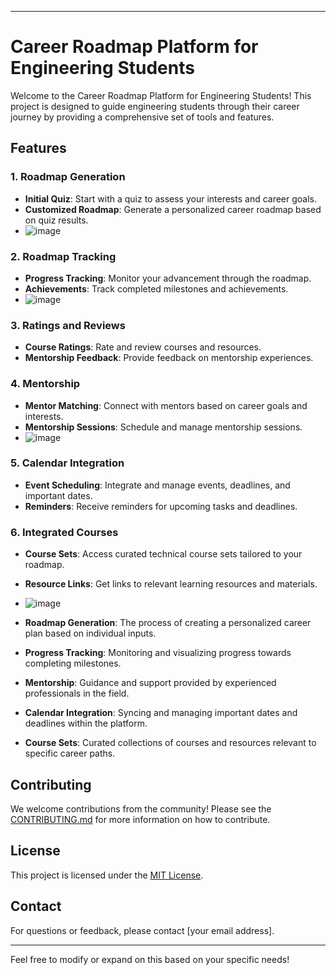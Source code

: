 
---

# Career Roadmap Platform for Engineering Students

Welcome to the Career Roadmap Platform for Engineering Students! This project is designed to guide engineering students through their career journey by providing a comprehensive set of tools and features.

## Features

### 1. **Roadmap Generation**
   - **Initial Quiz**: Start with a quiz to assess your interests and career goals.
   - **Customized Roadmap**: Generate a personalized career roadmap based on quiz results.
   - ![image](https://github.com/user-attachments/assets/98475aee-b47d-448b-a9a5-25f5e0bc0a91)


### 2. **Roadmap Tracking**
   - **Progress Tracking**: Monitor your advancement through the roadmap.
   - **Achievements**: Track completed milestones and achievements.
   - ![image](https://github.com/user-attachments/assets/ec076b0a-241d-4037-8bc4-95e287871c5b)


### 3. **Ratings and Reviews**
   - **Course Ratings**: Rate and review courses and resources.
   - **Mentorship Feedback**: Provide feedback on mentorship experiences.

### 4. **Mentorship**
   - **Mentor Matching**: Connect with mentors based on career goals and interests.
   - **Mentorship Sessions**: Schedule and manage mentorship sessions.
   - ![image](https://github.com/user-attachments/assets/064c701d-a604-42a5-8ce9-9a19a7292f57)


### 5. **Calendar Integration**
   - **Event Scheduling**: Integrate and manage events, deadlines, and important dates.
   - **Reminders**: Receive reminders for upcoming tasks and deadlines.


### 6. **Integrated Courses**
   - **Course Sets**: Access curated technical course sets tailored to your roadmap.
   - **Resource Links**: Get links to relevant learning resources and materials.
   - ![image](https://github.com/user-attachments/assets/5c2d8ac0-ef86-4883-a39f-c0c25984cb2e)


- **Roadmap Generation**: The process of creating a personalized career plan based on individual inputs.
- **Progress Tracking**: Monitoring and visualizing progress towards completing milestones.
- **Mentorship**: Guidance and support provided by experienced professionals in the field.
- **Calendar Integration**: Syncing and managing important dates and deadlines within the platform.
- **Course Sets**: Curated collections of courses and resources relevant to specific career paths.


## Contributing

We welcome contributions from the community! Please see the [CONTRIBUTING.md](CONTRIBUTING.md) for more information on how to contribute.

## License

This project is licensed under the [MIT License](LICENSE).

## Contact

For questions or feedback, please contact [your email address].

---

Feel free to modify or expand on this based on your specific needs!
